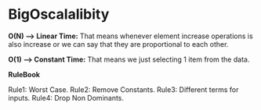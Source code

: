# BigOscalalibity

**O(N) --> Linear Time:** That means whenever element increase operations is also increase or we can say that they are proportional to each other.

**O(1) --> Constant Time:** That means we just selecting 1 item from the data.

**RuleBook**

Rule1: Worst Case.
Rule2: Remove Constants.
Rule3: Different terms for inputs.
Rule4: Drop Non Dominants.
